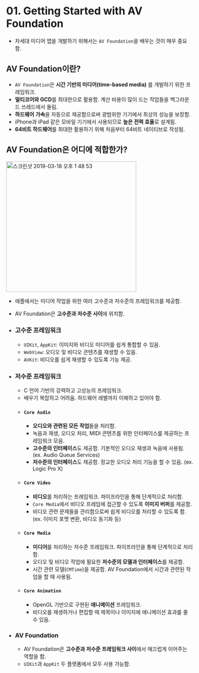 # 01. Getting Started with AV Foundation

- 차세대 미디어 앱을 개발하기 위해서는 `AV Foundation`을 배우는 것이 매우 중요함.

## AV Foundation이란?
- `AV Foundation`은 **시간 기반의 미디어(time-based media)** 를 개발하기 위한 프레임워크.
- **멀티코어와 GCD**를 최대한으로 활용함. 계산 비용이 많이 드는 작업들을 백그라운드 쓰레드에서 돌림.
- **하드웨어 가속**을 자동으로 제공함으로써 광범위한 기기에서 최상의 성능을 보장함.
- iPhone과 iPad 같은 모바일 기기에서 사용되므로 **높은 전력 효율**로 설계됨.
- **64비트 하드웨어**를 최대한 활용하기 위해 처음부터 64비트 네이티브로 작성됨.

## AV Foundation은 어디에 적합한가?
<img width="350" alt="스크린샷 2019-03-18 오후 1 48 53" src="https://user-images.githubusercontent.com/12539719/54507458-c3bd8900-4984-11e9-8fbe-ee2062f2aafc.png">

- 애플에서는 미디어 작업을 위한 여러 고수준과 저수준의 프레임워크를 제공함.
- AV Foundation은 **고수준과 저수준 사이**에 위치함.

- ### 고수준 프레임워크
  - `UIKit`, `AppKit`: 이미지와 비디오 미디어를 쉽게 통합할 수 있음.
  - `WebView`: 오디오 및 비디오 콘텐츠를 재생할 수 있음.
  - `AVKit`: 비디오를 쉽게 재생할 수 있도록 기능 제공.

- ### 저수준 프레임워크
  - C 언어 기반의 강력하고 고성능의 프레임워크.
  - 배우기 복잡하고 어려움. 하드웨어 레벨까지 이해하고 있어야 함.
  - #### `Core Audio`
    - **오디오와 관련된 모든 작업**들을 처리함.
    - 녹음과 재생, 오디오 처리, MIDI 콘텐츠를 위한 인터페이스를 제공하는 프레임워크 모음.
    - **고수준의 인터페이스**도 제공함. 기본적인 오디오 재생과 녹음에 사용됨. (ex. Audio Queue Services)
    - **저수준의 인터페이스**도 제공함. 정교한 오디오 처리 기능을 할 수 있음. (ex. Logic Pro X)
  - #### `Core Video`
    - **비디오**를 처리하는 프레임워크. 파이프라인을 통해 단계적으로 처리함.
    - `Core Media`에서 비디오 프레임에 접근할 수 있도록 **이미지 버퍼**를 제공함.
    - 비디오 관련 문제들을 관리함으로써 쉽게 비디오를 처리할 수 있도록 함. (ex. 이미지 포맷 변환, 비디오 동기화 등)
  - #### `Core Media`
    - **미디어**를 처리하는 저수준 프레임워크. 파이프라인을 통해 단계적으로 처리함.
    - 오디오 및 비디오 작업에 필요한 **저수준의 모델과 인터페이스**를 제공함.
    - 시간 관련 모델(`CMTime`)을 제공함. AV Foundation에서 시간과 관련된 작업을 할 때 사용됨.
  - #### `Core Animation`
    - OpenGL 기반으로 구현된 **애니메이션** 프레임워크.
    - 비디오를 재생하거나 편집할 때 제목이나 이미지에 애니메이션 효과를 줄 수 있음.

- ### AV Foundation
  - AV Foundation은 **고수준과 저수준 프레임워크 사이**에서 매끄럽게 이어주는 역할을 함.
  - `UIKit`과 `AppKit` 두 플랫폼에서 모두 사용 가능함.

